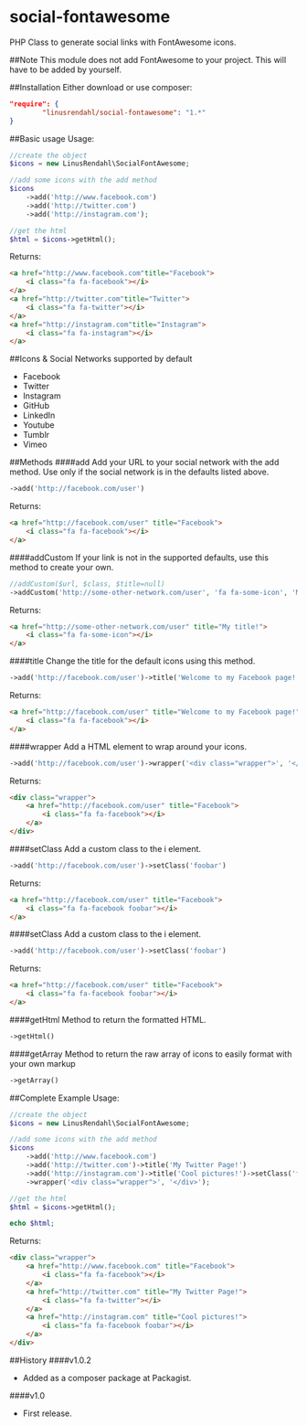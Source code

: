 social-fontawesome
==================

PHP Class to generate social links with FontAwesome icons.

##Note
This module does not add FontAwesome to your project. This will have to be added by yourself.

##Installation
Either download or use composer:
```json
"require": {
        "linusrendahl/social-fontawesome": "1.*"
}
```

##Basic usage
Usage:
```php
//create the object
$icons = new LinusRendahl\SocialFontAwesome;

//add some icons with the add method
$icons
	->add('http://www.facebook.com')
	->add('http://twitter.com')
	->add('http://instagram.com');

//get the html
$html = $icons->getHtml();
```
Returns:
```html
<a href="http://www.facebook.com"title="Facebook">
	<i class="fa fa-facebook"></i>
</a>
<a href="http://twitter.com"title="Twitter">
	<i class="fa fa-twitter"></i>
</a>
<a href="http://instagram.com"title="Instagram">
	<i class="fa fa-instagram"></i>
</a>
```

##Icons & Social Networks supported by default
- Facebook
- Twitter
- Instagram
- GitHub
- LinkedIn
- Youtube
- Tumblr
- Vimeo

##Methods
####add
Add your URL to your social network with the add method. Use only if the social network is in the defaults listed above.
```php
->add('http://facebook.com/user')
```
Returns:
```html
<a href="http://facebook.com/user" title="Facebook">
	<i class="fa fa-facebook"></i>
</a>
```

####addCustom
If your link is not in the supported defaults, use this method to create your own.
```php
//addCustom($url, $class, $title=null)
->addCustom('http://some-other-network.com/user', 'fa fa-some-icon', 'My title!')
```
Returns:
```html
<a href="http://some-other-network.com/user" title="My title!">
	<i class="fa fa-some-icon"></i>
</a>
```

####title
Change the title for the default icons using this method.
```php
->add('http://facebook.com/user')->title('Welcome to my Facebook page!')
```
Returns:
```html
<a href="http://facebook.com/user" title="Welcome to my Facebook page!">
	<i class="fa fa-facebook"></i>
</a>
```

####wrapper
Add a HTML element to wrap around your icons.
```php
->add('http://facebook.com/user')->wrapper('<div class="wrapper">', '</div>')
```
Returns:
```html
<div class="wrapper">
	<a href="http://facebook.com/user" title="Facebook">
		<i class="fa fa-facebook"></i>
	</a>
</div>
```

####setClass
Add a custom class to the i element.
```php
->add('http://facebook.com/user')->setClass('foobar')
```
Returns:
```html
<a href="http://facebook.com/user" title="Facebook">
	<i class="fa fa-facebook foobar"></i>
</a>
```

####setClass
Add a custom class to the i element.
```php
->add('http://facebook.com/user')->setClass('foobar')
```
Returns:
```html
<a href="http://facebook.com/user" title="Facebook">
	<i class="fa fa-facebook foobar"></i>
</a>
```

####getHtml
Method to return the formatted HTML.
```php
->getHtml()
```

####getArray
Method to return the raw array of icons to easily format with your own markup
```php
->getArray()
```

##Complete Example
Usage:
```php
//create the object
$icons = new LinusRendahl\SocialFontAwesome;

//add some icons with the add method
$icons
	->add('http://www.facebook.com')
	->add('http://twitter.com')->title('My Twitter Page!')
	->add('http://instagram.com')->title('Cool pictures!')->setClass('foobar')
	->wrapper('<div class="wrapper">', '</div>');

//get the html
$html = $icons->getHtml();

echo $html;
```

Returns:
```html
<div class="wrapper">
	<a href="http://www.facebook.com" title="Facebook">
		<i class="fa fa-facebook"></i>
	</a>
	<a href="http://twitter.com" title="My Twitter Page!">
		<i class="fa fa-twitter"></i>
	</a>
	<a href="http://instagram.com" title="Cool pictures!">
		<i class="fa fa-facebook foobar"></i>
	</a>
</div>
```

##History
####v1.0.2
- Added as a composer package at Packagist.

####v1.0
- First release.


